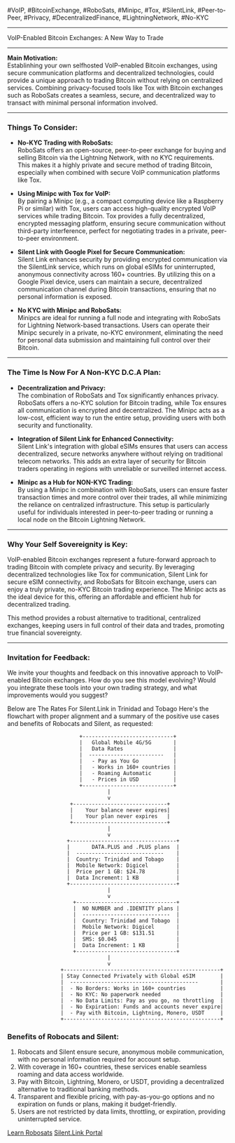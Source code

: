 #VoIP, #BitcoinExchange, #RoboSats, #Minipc, #Tox, #SilentLink, #Peer-to-Peer, #Privacy, #DecentralizedFinance, #LightningNetwork, #No-KYC

---
 
VoIP-Enabled Bitcoin Exchanges: A New Way to Trade

---

**Main Motivation:**  
Establinhing your own selfhosted VoIP-enabled Bitcoin exchanges, using secure communication platforms and decentralized technologies, could provide a unique approach to trading Bitcoin without relying on centralized services. Combining privacy-focused tools like Tox with Bitcoin exchanges such as RoboSats creates a seamless, secure, and decentralized way to transact with minimal personal information involved.

---

### Things To Consider:
- **No-KYC Trading with RoboSats:**  
  RoboSats offers an open-source, peer-to-peer exchange for buying and selling Bitcoin via the Lightning Network, with no KYC requirements. This makes it a highly private and secure method of trading Bitcoin, especially when combined with secure VoIP communication platforms like Tox.
  
- **Using Minipc with Tox for VoIP:**  
  By pairing a Minipc (e.g., a compact computing device like a Raspberry Pi or similar) with Tox, users can access high-quality encrypted VoIP services while trading Bitcoin. Tox provides a fully decentralized, encrypted messaging platform, ensuring secure communication without third-party interference, perfect for negotiating trades in a private, peer-to-peer environment.
  
- **Silent Link with Google Pixel for Secure Communication:**  
  Silent Link enhances security by providing encrypted communication via the SilentLink service, which runs on global eSIMs for uninterrupted, anonymous connectivity across 160+ countries. By utilizing this on a Google Pixel device, users can maintain a secure, decentralized communication channel during Bitcoin transactions, ensuring that no personal information is exposed.

- **No KYC with Minipc and RoboSats:**  
  Minipcs are ideal for running a full node and integrating with RoboSats for Lightning Network-based transactions. Users can operate their Minipc securely in a private, no-KYC environment, eliminating the need for personal data submission and maintaining full control over their Bitcoin.

---

### The Time Is Now For A Non-KYC D.C.A Plan:
- **Decentralization and Privacy:**  
  The combination of RoboSats and Tox significantly enhances privacy. RoboSats offers a no-KYC solution for Bitcoin trading, while Tox ensures all communication is encrypted and decentralized. The Minipc acts as a low-cost, efficient way to run the entire setup, providing users with both security and functionality.
  
- **Integration of Silent Link for Enhanced Connectivity:**  
  Silent Link's integration with global eSIMs ensures that users can access decentralized, secure networks anywhere without relying on traditional telecom networks. This adds an extra layer of security for Bitcoin traders operating in regions with unreliable or surveilled internet access.

- **Minipc as a Hub for NON-KYC Trading:**  
  By using a Minipc in combination with RoboSats, users can ensure faster transaction times and more control over their trades, all while minimizing the reliance on centralized infrastructure. This setup is particularly useful for individuals interested in peer-to-peer trading or running a local node on the Bitcoin Lightning Network.

---

### Why Your Self Sovereignity is Key:
VoIP-enabled Bitcoin exchanges represent a future-forward approach to trading Bitcoin with complete privacy and security. By leveraging decentralized technologies like Tox for communication, Silent Link for secure eSIM connectivity, and RoboSats for Bitcoin exchange, users can enjoy a truly private, no-KYC Bitcoin trading experience. The Minipc acts as the ideal device for this, offering an affordable and efficient hub for decentralized trading.  

This method provides a robust alternative to traditional, centralized exchanges, keeping users in full control of their data and trades, promoting true financial sovereignty.

---

### Invitation for Feedback:
We invite your thoughts and feedback on this innovative approach to VoIP-enabled Bitcoin exchanges. How do you see this model evolving? Would you integrate these tools into your own trading strategy, and what improvements would you suggest?

Below are The Rates For Silent.Link in Trinidad and Tobago
Here's the flowchart with proper alignment and a summary of the positive use cases and benefits of Robocats and Silent, as requested:

```
                       +-----------------------------+
                       |   Global Mobile 4G/5G       |
                       |   Data Rates                |
                       |  ------------------------   |
                       |   - Pay as You Go           |
                       |   - Works in 160+ countries |
                       |   - Roaming Automatic       |
                       |   - Prices in USD           |
                       +-----------------------------+
                                |
                                v
                    +------------------------------+
                    |    Your balance never expires|
                    |    Your plan never expires   |
                    +------------------------------+
                                |
                                v
                   +----------------------------------+
                   |       DATA.PLUS and .PLUS plans  |
                   |  ----------------------------    |
                   |  Country: Trinidad and Tobago    |
                   |  Mobile Network: Digicel         |
                   |  Price per 1 GB: $24.78          |
                   |  Data Increment: 1 KB            |
                   +----------------------------------+
                                |
                                v
                     +--------------------------------+
                     |  NO NUMBER and .IDENTITY plans |
                     |  ----------------------------  |
                     |  Country: Trinidad and Tobago  |
                     |  Mobile Network: Digicel       |
                     |  Price per 1 GB: $131.51       |
                     |  SMS: $0.045                   |
                     |  Data Increment: 1 KB          |
                     +--------------------------------+
                                |
                                v
                 +--------------------------------------------------+
                 | Stay Connected Privately with Global eSIM        |
                 |  -----------------------------------------       |
                 |  - No Borders: Works in 160+ countries           |
                 |  - No KYC: No paperwork needed                   |
                 |  - No Data Limits: Pay as you go, no throttling  |
                 |  - No Expiration: Funds and accounts never expire|
                 |  - Pay with Bitcoin, Lightning, Monero, USDT     |
                 +--------------------------------------------------+
```

### Benefits of Robocats and Silent:

1. Robocats and Silent ensure secure, anonymous mobile communication, with no personal information required for account setup.
2. With coverage in 160+ countries, these services enable seamless roaming and data access worldwide.
3. Pay with Bitcoin, Lightning, Monero, or USDT, providing a decentralized alternative to traditional banking methods.
4. Transparent and flexible pricing, with pay-as-you-go options and no expiration on funds or plans, making it budget-friendly.
5. Users are not restricted by data limits, throttling, or expiration, providing uninterrupted service.

[Learn Robosats](https://learn.robosats.com/)
[Silent.Link Portal](https://silent.link/rates)